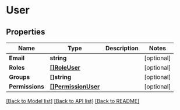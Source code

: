 # User

## Properties
Name | Type | Description | Notes
------------ | ------------- | ------------- | -------------
**Email** | **string** |  | [optional] 
**Roles** | [**[]RoleUser**](RoleUser.md) |  | [optional] 
**Groups** | **[]string** |  | [optional] 
**Permissions** | [**[]PermissionUser**](PermissionUser.md) |  | [optional] 

[[Back to Model list]](../README.md#documentation-for-models) [[Back to API list]](../README.md#documentation-for-api-endpoints) [[Back to README]](../README.md)


